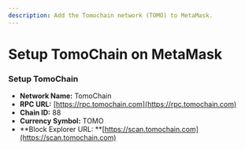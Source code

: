 ```yaml
---
description: Add the Tomochain network (TOMO) to MetaMask.
---
```


# Setup TomoChain on MetaMask

### Setup TomoChain

* **Network Name:** TomoChain
* **RPC URL:** [https://rpc.tomochain.com](https://rpc.tomochain.com)
* **Chain ID:** 88
* **Currency Symbol:** TOMO
* **Block Explorer URL: **[https://scan.tomochain.com](https://scan.tomochain.com)
